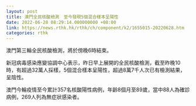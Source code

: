 ```yaml
---
layout: post
title: 澳門全民核酸檢測　至今發現5個混合樣本呈陽性
date: 2022-06-28 08:29:14.000000000 +08:00
link: https://news.rthk.hk/rthk/ch/component/k2/1655015-20220628.htm
categories: rthk
---
```


澳門第三輪全民核酸檢測，將於傍晚6時結束。

新冠病毒感染應變協調中心表示，昨日早上展開的全民核酸檢測，截至昨晚10時，有超過32萬人採樣，5個混合樣本呈陽性，超過8萬7千人次已有檢測結果，呈陰性。

澳門今輪疫情至今累計357名核酸陽性病例，年齡8個月至89歲，當中88人為確診病例，269人列為無症狀感染者。
